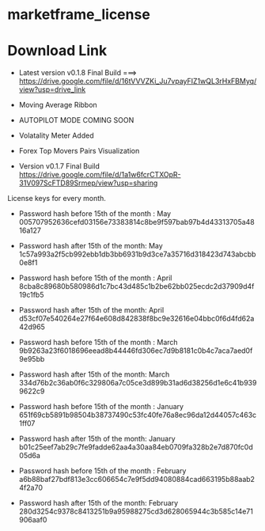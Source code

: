 # marketframe_license

# Download Link  

* Latest version v0.1.8 Final Build ===> https://drive.google.com/file/d/16tVVVZKi_Ju7vpayFIZ1wQL3rHxFBMyq/view?usp=drive_link

* Moving Average Ribbon
* AUTOPILOT MODE COMING SOON
* Volatality Meter Added
* Forex Top Movers Pairs Visualization

* Version v0.1.7 Final Build
https://drive.google.com/file/d/1a1w6fcrCTXOpR-31V097ScFTD89Srmep/view?usp=sharing

License keys for every month.

* Password hash before 15th of the month : May 005707952636cefd03156e73383814c8be9f597bab97b4d43313705a4816a127

* Password hash after 15th of the month: May 1c57a993a2f5cb992ebb1db3bb6931b9d3ce7a35716d318423d743abcbb0e8f1



* Password hash before 15th of the month : April 8cba8c89680b580986d1c7bc43d485c1b2be62bb025ecdc2d37909d4f19c1fb5

* Password hash after 15th of the month: April d53cf07e540264e27f64e608d842838f8bc9e32616e04bbc0f6d4fd62a42d965



* Password hash before 15th of the month : March 9b9263a23f6018696eead8b44446fd306ec7d9b8181c0b4c7aca7aed0f9e95bb
* Password hash after 15th of the month: March 334d76b2c36ab0f6c329806a7c05ce3d899b31ad6d38256d1e6c41b9399622c9



* Password hash before 15th of the month : January 651f69cb5891b98504b38737490c53fc40fe76a8ec96da12d44057c463c1ff07
* Password hash after 15th of the month: January b01c25eef7ab29c7fe9fadde62aa4a30aa84eb0709fa328b2e7d870fc0d05d6a

* Password hash before 15th of the month : February a6b88baf27bdf813e3cc606654c7e9f5dd94080884cad663195b88aab24f2a70
* Password hash after 15th of the month: February 280d3254c9378c8413251b9a95988275cd3d628065944c3b585c14e71906aaf0


